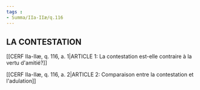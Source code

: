 ```yaml
---
tags : 
- Summa/IIa-IIæ/q.116
---
```


## LA CONTESTATION

[[CERF IIa-IIæ, q. 116, a. 1|ARTICLE 1: La contestation est-elle contraire à la vertu d'amitié?]]

[[CERF IIa-IIæ, q. 116, a. 2|ARTICLE 2: Comparaison entre la contestation et l'adulation]]

